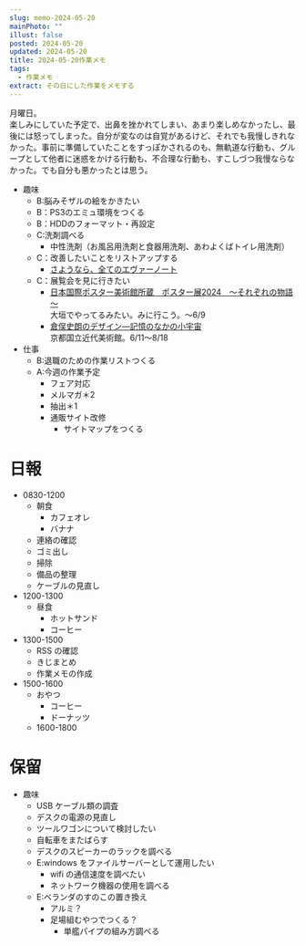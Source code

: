 ```yaml
---
slug: memo-2024-05-20
mainPhoto: ""
illust: false
posted: 2024-05-20
updated: 2024-05-20
title: 2024-05-20作業メモ
tags:
  - 作業メモ
extract: その日にした作業をメモする
---
```


月曜日。  
楽しみにしていた予定で、出鼻を挫かれてしまい、あまり楽しめなかったし、最後には怒ってしまった。自分が変なのは自覚があるけど、それでも我慢しきれなかった。事前に準備していたことをすっぽかされるのも、無軌道な行動も、グループとして他者に迷惑をかける行動も、不合理な行動も、すこしづつ我慢ならなかった。でも自分も悪かったとは思う。

- 趣味
  - B:脳みそザルの絵をかきたい
  - B：PS3のエミュ環境をつくる
  - B：HDDのフォーマット・再設定
  - C:洗剤調べる
    - 中性洗剤（お風呂用洗剤と食器用洗剤、あわよくばトイレ用洗剤）
  - C：改善したいことをリストアップする 
    - [さようなら、全てのエヴァーノート](https://honeshabri.hatenablog.com/entry/Evernote_to_Obsidian)  
  - C：展覧会を見に行きたい
    - [日本国際ポスター美術館所蔵　ポスター展2024　～それぞれの物語～](https://www.japandesign.ne.jp/event/postermuseum-ogaki-2024/)  
    大垣でやってるみたい。みに行こう。〜6/9
    - [倉俣史朗のデザイン―記憶のなかの小宇宙](https://www.momak.go.jp/Japanese/exhibitionarchive/2024/459.html)  
      京都国立近代美術館。6/11〜8/18
- 仕事
  - B:退職のための作業リストつくる
  - A:今週の作業予定
    - フェア対応
    - メルマガ＊2
    - 抽出＊1
    - 通販サイト改修
      - サイトマップをつくる

# 日報

- 0830-1200
  - 朝食
    - カフェオレ
    - バナナ
  - 連絡の確認
  - ゴミ出し
  - 掃除
  - 備品の整理
  - ケーブルの見直し
- 1200-1300
  - 昼食
    - ホットサンド
    - コーヒー
- 1300-1500
  - RSS の確認
  - きじまとめ
  - 作業メモの作成
- 1500-1600
  - おやつ
    - コーヒー
    - ドーナッツ
  - 1600-1800


# 保留

- 趣味
  - USB ケーブル類の調査
  - デスクの電源の見直し
  - ツールワゴンについて検討したい
  - 自転車をまたばらす
  - デスクのスピーカーのラックを調べる
  - E:windows をファイルサーバーとして運用したい
    - wifi の通信速度を調べたい
    - ネットワーク機器の使用を調べる
  - E:ベランダのすのこの置き換え
    - アルミ？
    - 足場組むやつでつくる？
      - 単艦パイプの組み方調べる
